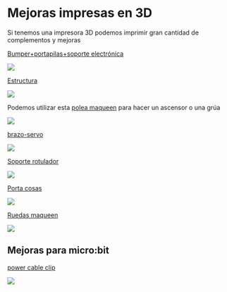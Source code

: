 # Mejoras impresas en 3D

Si tenemos una impresora 3D podemos imprimir gran cantidad de complementos y mejoras

[Bumper+portapilas+soporte electrónica](https://www.thingiverse.com/thing:4706416)

![](Bumper_maqueen.jpg)


[Estructura](https://www.thingiverse.com/thing:4228594)

![](funda_proteccion_maqueen.jpg)

Podemos utilizar esta [polea maqueen](https://www.thingiverse.com/thing:3443927) para hacer un ascensor o una grúa

![](polea_maqueen.jpg)

[brazo-servo](https://www.thingiverse.com/thing:5260869)

![](maqueen_brazo.jpg)


[Soporte rotulador](https://www.thingiverse.com/thing:5328026)

![](maqueen_rotulador.png)

[Porta cosas](https://www.thingiverse.com/thing:5257890)

![](maqueen_portaobjetos.png)

[Ruedas maqueen](https://www.thingiverse.com/thing:5367407)

![](maqueen_ruedas.png)
## Mejoras para micro:bit

[power cable clip](https://www.thingiverse.com/thing:3403223)

![](micro-bit_power_clip.jpeg)

